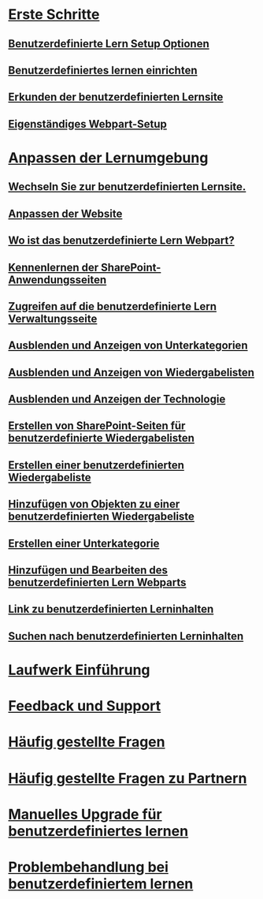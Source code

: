 # [Erste Schritte](index.md)
## [Benutzerdefinierte Lern Setup Optionen](custom_setupoptions.md)
## [Benutzerdefiniertes lernen einrichten](custom_provision.md)
## [Erkunden der benutzerdefinierten Lernsite](custom_exploresite.md)
## [Eigenständiges Webpart-Setup](custom_manualsetup.md)
# [Anpassen der Lernumgebung](custom_overview.md)
## [Wechseln Sie zur benutzerdefinierten Lernsite.](custom_goto.md)
## [Anpassen der Website](custom_edithelp.md)
## [Wo ist das benutzerdefinierte Lern Webpart?](custom_whereiswebpart.md)
## [Kennenlernen der SharePoint-Anwendungsseiten](custom_apppages.md)
## [Zugreifen auf die benutzerdefinierte Lern Verwaltungsseite](custom_accessadmin.md)
## [Ausblenden und Anzeigen von Unterkategorien](custom_hideshowsub.md)
## [Ausblenden und Anzeigen von Wiedergabelisten](custom_hideshowplaylists.md)
## [Ausblenden und Anzeigen der Technologie](custom_hideshowtech.md)
## [Erstellen von SharePoint-Seiten für benutzerdefinierte Wiedergabelisten](custom_createnewpage.md)
## [Erstellen einer benutzerdefinierten Wiedergabeliste](custom_createnewplaylist.md)
## [Hinzufügen von Objekten zu einer benutzerdefinierten Wiedergabeliste](custom_addassets.md)
## [Erstellen einer Unterkategorie](custom_createnewcat.md)
## [Hinzufügen und Bearbeiten des benutzerdefinierten Lern Webparts](custom_addwebpart.md)
## [Link zu benutzerdefinierten Lerninhalten](custom_linking.md)
## [Suchen nach benutzerdefinierten Lerninhalten](custom_search.md)
# [Laufwerk Einführung](driveadoption.md)
# [Feedback und Support](feedback.md)
# [Häufig gestellte Fragen](faq.md)
# [Häufig gestellte Fragen zu Partnern](custom_partner.md)
# [Manuelles Upgrade für benutzerdefiniertes lernen](custom_upgrade.md)
# [Problembehandlung bei benutzerdefiniertem lernen](custom_troubleshooting.md)